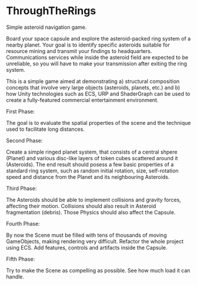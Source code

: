 # ThroughTheRings
Simple asteroid navigation game.

Board your space capsule and explore the asteroid-packed ring system of a nearby planet. Your goal is to identify specific asteroids suitable for resource mining and transmit your findings to headquarters. Communications services while inside the asteroid field are expected to be unreliable, so you will have to make your transmission after exiting the ring system. 

This is a simple game aimed at demonstrating a) structural composition concepts that involve very large objects (asteroids, planets, etc.) and b) how Unity technologies such as ECS, URP and ShaderGraph can be used to create a fully-featured commercial entertainment environment.


First Phase:

The goal is to evaluate the spatial properties of the scene and the technique used to facilitate long distances. 

Second Phase:

Create a simple ringed planet system, that consists of a central shpere (Planet) and various disc-like layers of token cubes scattered around it (Asteroids).
The end result should posess a few basic properties of a standard ring system, such as random initial rotation, size, self-rotation speed and distance from the Planet and its neighbouring Asteroids.

Third Phase:

The Asteroids should be able to implement collisions and gravity forces, affecting their motion. Collisions should also result in Asteroid fragmentation (debris). Those Physics should also affect the Capsule. 

Fourth Phase:

By now the Scene must be filled with tens of thousands of moving GameObjects, making rendering very difficult. Refactor the whole project using ECS. Add features, controls and artifacts inside the Capsule. 

Fifth Phase:

Try to make the Scene as compelling as possible. See how much load it can handle.


